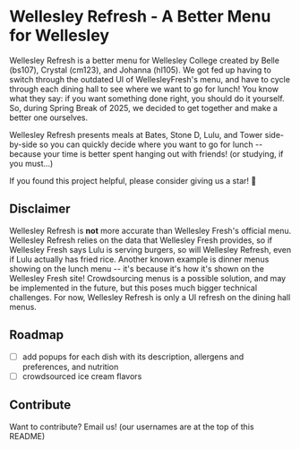 # Wellesley Refresh - A Better Menu for Wellesley

Wellesley Refresh is a better menu for Wellesley College created by Belle (bs107), Crystal (cm123), and Johanna (hl105). We got fed up having to switch through the outdated UI of WellesleyFresh's menu, and have to cycle through each dining hall to see where we want to go for lunch! You know what they say: if you want something done right, you should do it yourself. So, during Spring Break of 2025, we decided to get together and make a better one ourselves.

Wellesley Refresh presents meals at Bates, Stone D, Lulu, and Tower side-by-side so you can quickly decide where you want to go for lunch -- because your time is better spent hanging out with friends! (or studying, if you must...)

If you found this project helpful, please consider giving us a star! 🌟

## Disclaimer

Wellesley Refresh is **not** more accurate than Wellesley Fresh's official menu. Wellesley Refresh relies on the data that Wellesley Fresh provides, so if Wellesley Fresh says Lulu is serving burgers, so will Wellesley Refresh, even if Lulu actually has fried rice. Another known example is dinner menus showing on the lunch menu -- it's because it's how it's shown on the Wellesley Fresh site! Crowdsourcing menus is a possible solution, and may be implemented in the future, but this poses much bigger technical challenges. For now, Wellesley Refresh is only a UI refresh on the dining hall menus.

## Roadmap

- [ ] add popups for each dish with its description, allergens and preferences, and nutrition
- [ ] crowdsourced ice cream flavors

## Contribute

Want to contribute? Email us! (our usernames are at the top of this README)